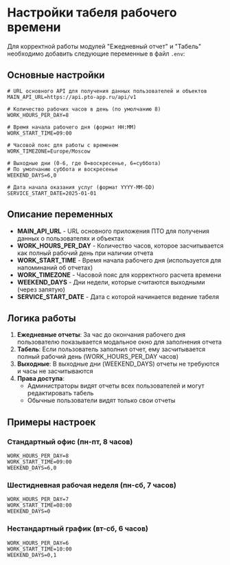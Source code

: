 # Настройки табеля рабочего времени

Для корректной работы модулей "Ежедневный отчет" и "Табель" необходимо добавить следующие переменные в файл `.env`:

## Основные настройки

```env
# URL основного API для получения данных пользователей и объектов
MAIN_API_URL=https://api.pto-app.ru/api/v1

# Количество рабочих часов в день (по умолчанию 8)
WORK_HOURS_PER_DAY=8

# Время начала рабочего дня (формат HH:MM)
WORK_START_TIME=09:00

# Часовой пояс для работы с временем
WORK_TIMEZONE=Europe/Moscow

# Выходные дни (0-6, где 0=воскресенье, 6=суббота)
# По умолчанию суббота и воскресенье
WEEKEND_DAYS=6,0

# Дата начала оказания услуг (формат YYYY-MM-DD)
SERVICE_START_DATE=2025-01-01
```

## Описание переменных

- **MAIN_API_URL** - URL основного приложения ПТО для получения данных о пользователях и объектах
- **WORK_HOURS_PER_DAY** - Количество часов, которое засчитывается как полный рабочий день при наличии отчета
- **WORK_START_TIME** - Время начала рабочего дня (используется для напоминаний об отчетах)
- **WORK_TIMEZONE** - Часовой пояс для корректного расчета времени
- **WEEKEND_DAYS** - Дни недели, которые считаются выходными (через запятую)
- **SERVICE_START_DATE** - Дата с которой начинается ведение табеля

## Логика работы

1. **Ежедневные отчеты**: За час до окончания рабочего дня пользователю показывается модальное окно для заполнения отчета
2. **Табель**: Если пользователь заполнил отчет, ему засчитывается полный рабочий день (WORK_HOURS_PER_DAY часов)
3. **Выходные**: В выходные дни (WEEKEND_DAYS) отчеты не требуются и часы не засчитываются
4. **Права доступа**: 
   - Администраторы видят отчеты всех пользователей и могут редактировать табель
   - Обычные пользователи видят только свои отчеты

## Примеры настроек

### Стандартный офис (пн-пт, 8 часов)
```env
WORK_HOURS_PER_DAY=8
WORK_START_TIME=09:00
WEEKEND_DAYS=6,0
```

### Шестидневная рабочая неделя (пн-сб, 7 часов)
```env
WORK_HOURS_PER_DAY=7
WORK_START_TIME=08:00
WEEKEND_DAYS=0
```

### Нестандартный график (вт-сб, 6 часов)
```env
WORK_HOURS_PER_DAY=6
WORK_START_TIME=10:00
WEEKEND_DAYS=0,1
``` 